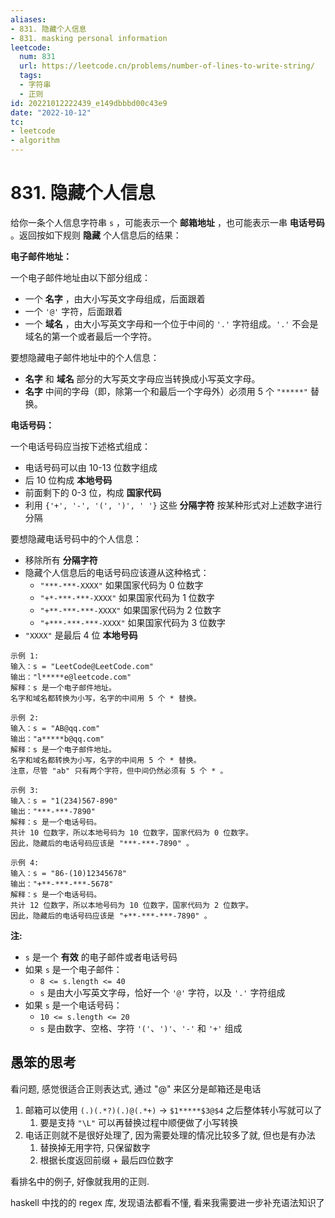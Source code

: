 ```yaml
---
aliases:
- 831. 隐藏个人信息
- 831. masking personal information
leetcode:
  num: 831
  url: https://leetcode.cn/problems/number-of-lines-to-write-string/
  tags:
  - 字符串
  - 正则
id: 20221012222439_e149dbbbd00c43e9
date: "2022-10-12"
tc:
- leetcode
- algorithm
---
```


# 831. 隐藏个人信息

给你一条个人信息字符串 `s` ，可能表示一个 **邮箱地址** ，也可能表示一串 **电话号码** 。返回按如下规则 **隐藏** 个人信息后的结果：

**电子邮件地址：**

一个电子邮件地址由以下部分组成：

* 一个 **名字** ，由大小写英文字母组成，后面跟着
* 一个 `'@'` 字符，后面跟着
* 一个 **域名** ，由大小写英文字母和一个位于中间的 `'.'` 字符组成。`'.'` 不会是域名的第一个或者最后一个字符。

要想隐藏电子邮件地址中的个人信息：

* **名字** 和 **域名** 部分的大写英文字母应当转换成小写英文字母。
* **名字** 中间的字母（即，除第一个和最后一个字母外）必须用 5 个 `"*****"` 替换。

**电话号码：**

一个电话号码应当按下述格式组成：

* 电话号码可以由 10-13 位数字组成
* 后 10 位构成 **本地号码**
* 前面剩下的 0-3 位，构成 **国家代码**
* 利用 `{'+', '-', '(', ')', ' '}` 这些 **分隔字符** 按某种形式对上述数字进行分隔

要想隐藏电话号码中的个人信息：

* 移除所有 **分隔字符**
* 隐藏个人信息后的电话号码应该遵从这种格式：
    * `"***-***-XXXX"` 如果国家代码为 0 位数字
    * `"+*-***-***-XXXX"` 如果国家代码为 1 位数字
    * `"+**-***-***-XXXX"` 如果国家代码为 2 位数字
    * `"+***-***-***-XXXX"` 如果国家代码为 3 位数字
* `"XXXX"` 是最后 4 位 **本地号码**

```
示例 1:
输入：s = "LeetCode@LeetCode.com"
输出："l*****e@leetcode.com"
解释：s 是一个电子邮件地址。
名字和域名都转换为小写，名字的中间用 5 个 * 替换。

示例 2:
输入：s = "AB@qq.com"
输出："a*****b@qq.com"
解释：s 是一个电子邮件地址。
名字和域名都转换为小写，名字的中间用 5 个 * 替换。
注意，尽管 "ab" 只有两个字符，但中间仍然必须有 5 个 * 。

示例 3:
输入：s = "1(234)567-890"
输出："***-***-7890"
解释：s 是一个电话号码。
共计 10 位数字，所以本地号码为 10 位数字，国家代码为 0 位数字。
因此，隐藏后的电话号码应该是 "***-***-7890" 。

示例 4:
输入：s = "86-(10)12345678"
输出："+**-***-***-5678"
解释：s 是一个电话号码。
共计 12 位数字，所以本地号码为 10 位数字，国家代码为 2 位数字。
因此，隐藏后的电话号码应该是 "+**-***-***-7890" 。
```

**注:**

* `s` 是一个 **有效** 的电子邮件或者电话号码
* 如果 `s` 是一个电子邮件：
    * `8 <= s.length <= 40`
    * `s` 是由大小写英文字母，恰好一个 `'@'` 字符，以及 `'.'` 字符组成
* 如果 `s` 是一个电话号码：
    * `10 <= s.length <= 20`
    * `s` 是由数字、空格、字符 `'('`、`')'`、`'-'` 和 `'+'` 组成

## 愚笨的思考

看问题, 感觉很适合正则表达式, 通过 "@" 来区分是邮箱还是电话
1. 邮箱可以使用 `(.)(.*?)(.)@(.*+)` -> `$1*****$3@$4` 之后整体转小写就可以了
    1. 要是支持 `"\L"` 可以再替换过程中顺便做了小写转换
2. 电话正则就不是很好处理了, 因为需要处理的情况比较多了就, 但也是有办法
    1. 替换掉无用字符, 只保留数字
    2. 根据长度返回前缀 + 最后四位数字

看排名中的例子, 好像就我用的正则.

haskell 中找的的 regex 库, 发现语法都看不懂, 看来我需要进一步补充语法知识了
